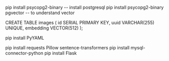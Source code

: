 pip install psycopg2-binary  -- install postgresql
pip install psycopg2-binary pgvector -- to understand vector

CREATE TABLE images (
id SERIAL PRIMARY KEY,
uuid VARCHAR(255) UNIQUE,
embedding VECTOR(512)
);

pip install PyYAML

pip install requests Pillow sentence-transformers
pip install mysql-connector-python
pip install Flask